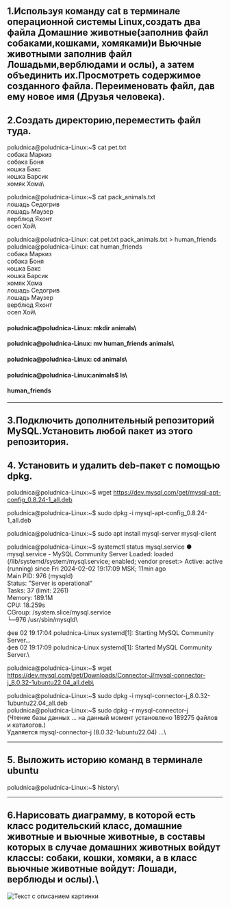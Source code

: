 ## 1.Используя команду cat в терминале операционной системы Linux,создать два файла Домашние животные(заполнив файл собаками,кошками, хомяками)и Вьючные животными заполнив файл Лошадьми,верблюдами и ослы), а затем объединить их.Просмотреть содержимое созданного файла. Переименовать файл, дав ему новое имя (Друзья человека). 
## 2.Создать директорию,переместить файл туда.

poludnica@poludnica-Linux:~$ cat pet.txt\
собака Маркиз \
собака Боня\
кошка Бакс\
кошка Барсик\
хомяк Хома\

poludnica@poludnica-Linux:~$ cat pack_animals.txt\
лошадь Седогрив\
лошадь Маузер\
верблюд Яхонт\
осел Хой\

poludnica@poludnica-Linux: cat pet.txt pack_animals.txt > human_friends\
poludnica@poludnica-Linux: cat human_friends\
собака Маркиз\
собака Боня\
кошка Бакс\
кошка Барсик\
хомяк Хома\
лошадь Седогрив\
лошадь Маузер\
верблюд Яхонт\
осел Хой\

#### poludnica@poludnica-Linux: mkdir animals\
#### poludnica@poludnica-Linux: mv human_friends animals\
#### poludnica@poludnica-Linux: cd animals\
#### poludnica@poludnica-Linux:animals$ ls\
#### human_friends
------
## 3.Подключить дополнительный репозиторий MySQL.Установить любой пакет из этого репозитория.
## 4. Установить и удалить deb-пакет с помощью dpkg.

poludnica@poludnica-Linux:~$ wget https://dev.mysql.com/get/mysql-apt-config_0.8.24-1_all.deb

  poludnica@poludnica-Linux:~$ sudo dpkg -i mysql-apt-config_0.8.24-1_all.deb

  poludnica@poludnica-Linux:~$ sudo apt install mysql-server mysql-client

  poludnica@poludnica-Linux:~$ systemctl status mysql.service
  ● mysql.service - MySQL Community Server
       Loaded: loaded (/lib/systemd/system/mysql.service; enabled; vendor preset:>
       Active: active (running) since Fri 2024-02-02 19:17:09 MSK; 11min   ago\
     Main PID: 976 (mysqld)\
     Status: "Server is operational"\
      Tasks: 37 (limit: 2261)\
     Memory: 189.1M\
        CPU: 18.259s\
     CGroup: /system.slice/mysql.service\
             └─976 /usr/sbin/mysqld\

фев 02 19:17:04 poludnica-Linux systemd[1]: Starting MySQL Community Server...\
фев 02 19:17:09 poludnica-Linux systemd[1]: Started MySQL Community Server.\

poludnica@poludnica-Linux:~$ wget https://dev.mysql.com/get/Downloads/Connector-J/mysql-connector-j_8.0.32-1ubuntu22.04_all.deb\

poludnica@poludnica-Linux:~$ sudo dpkg -i mysql-connector-j_8.0.32-1ubuntu22.04_all.deb\
poludnica@poludnica-Linux:~$ sudo dpkg -r mysql-connector-j\
(Чтение базы данных … на данный момент установлено 189275 файлов и каталогов.)\
Удаляется mysql-connector-j (8.0.32-1ubuntu22.04) …\

------ 

## 5. Выложить историю команд в терминале ubuntu

poludnica@poludnica-Linux:~$ history\

------

## 6.Нарисовать диаграмму, в которой есть класс родительский класс, домашние животные и вьючные животные, в составы которых в случае домашних животных войдут классы: собаки, кошки, хомяки, а в класс вьючные животные войдут: Лошади, верблюды и ослы).\ 

<image src="dia.jpg" alt="Текст с описанием картинки">


